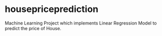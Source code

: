 # housepriceprediction
Machine Learning Project which implements Linear Regression Model to predict the price of House.
